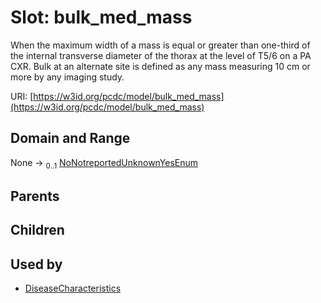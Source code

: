 
# Slot: bulk_med_mass


When the maximum width of a mass is equal or greater than one-third of the internal transverse diameter of the thorax at the level of T5/6 on a PA CXR. Bulk at an alternate site is defined as any mass measuring 10 cm or more by any imaging study.

URI: [https://w3id.org/pcdc/model/bulk_med_mass](https://w3id.org/pcdc/model/bulk_med_mass)


## Domain and Range

None &#8594;  <sub>0..1</sub> [NoNotreportedUnknownYesEnum](NoNotreportedUnknownYesEnum.md)

## Parents


## Children


## Used by

 * [DiseaseCharacteristics](DiseaseCharacteristics.md)
